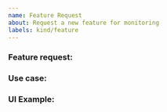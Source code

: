 ```yaml
---
name: Feature Request
about: Request a new feature for monitoring
labels: kind/feature
---
```


### Feature request:

<!-- Please describe the feature request and why you would like to have it -->

### Use case:

<!-- Please add a concrete use case to demonstrate how such a feature would add value for the user. -->

### UI Example:

<!-- If this is about a new command or command line options, please let us know how you would add it to UI (in the code block below). -->
